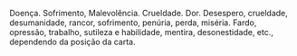Doença. Sofrimento, Malevolência. Crueldade. Dor. Desespero, crueldade,
desumanidade, rancor, sofrimento, penúria, perda, miséria. Fardo, opressão,
trabalho, sutileza e habilidade, mentira, desonestidade, etc., dependendo da
posição da carta.

